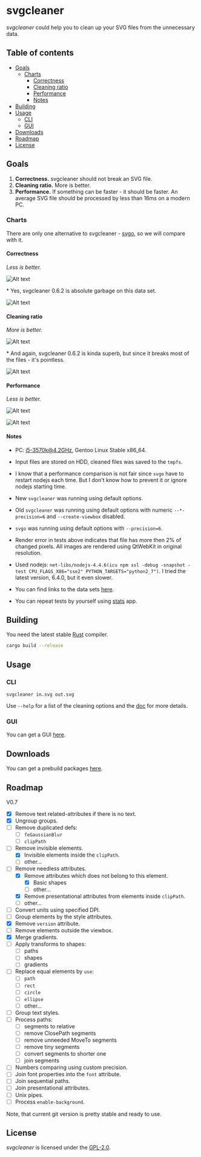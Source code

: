 # svgcleaner

*svgcleaner* could help you to clean up your SVG files from the unnecessary data.

## Table of contents

  * [Goals](#goals)
    * [Charts](#charts)
      * [Correctness](#correctness)
      * [Cleaning ratio](#cleaning-ratio)
      * [Performance](#performance)
      * [Notes](#notes)
  * [Building](#building)
  * [Usage](#usage)
    * [CLI](#cli)
    * [GUI](#gui)
  * [Downloads](#downloads)
  * [Roadmap](#roadmap)
  * [License](#license)

## Goals

1. **Correctness.** svgcleaner should not break an SVG file.
1. **Cleaning ratio.** More is better.
1. **Performance.** If something can be faster - it should be faster.
   An average SVG file should be processed by less than 16ms on a modern PC.

### Charts

There are only one alternative to svgcleaner - [svgo](https://github.com/svg/svgo),
so we will compare with it.

#### Correctness

*Less is better.*

![Alt text](https://cdn.rawgit.com/RazrFalcon/svgcleaner/v0.6.90/data/correctness_chart_W3C_SVG_11_TestSuite.svg)

\* Yes, svgcleaner 0.6.2 is absolute garbage on this data set.

![Alt text](https://cdn.rawgit.com/RazrFalcon/svgcleaner/v0.6.90/data/correctness_chart_oxygen.svg)

#### Cleaning ratio

*More is better.*

![Alt text](https://cdn.rawgit.com/RazrFalcon/svgcleaner/v0.6.90/data/ratio_chart_W3C_SVG_11_TestSuite.svg)

\* And again, svgcleaner 0.6.2 is kinda superb, but since it breaks most
of the files - it's pointless.

![Alt text](https://cdn.rawgit.com/RazrFalcon/svgcleaner/v0.6.90/data/ratio_chart_oxygen.svg)

#### Performance

*Less is better.*

![Alt text](https://cdn.rawgit.com/RazrFalcon/svgcleaner/v0.6.90/data/performance_chart_W3C_SVG_11_TestSuite.svg)

![Alt text](https://cdn.rawgit.com/RazrFalcon/svgcleaner/v0.6.90/data/performance_chart_oxygen.svg)

#### Notes

 - PC: i5-3570k@4.2GHz, Gentoo Linux Stable x86_64.

 - Input files are stored on HDD, cleaned files was saved to the `tmpfs`.

 - I know that a performance comparison is not fair since `svgo` have to restart nodejs
each time. But I don't know how to prevent it or ignore nodejs starting time.

 - New `svgcleaner` was running using default options.

 - Old `svgcleaner` was running using default options with numeric `--*-precision=6`
   and `--create-viewbox` disabled.

 - `svgo` was running using default options with `--precision=6`.

 - Render error in tests above indicates that file has more then 2% of changed pixels.
   All images are rendered using QtWebKit in original resolution.

 - Used nodejs: `net-libs/nodejs-4.4.6(icu npm ssl -debug -snapshot -test
CPU_FLAGS_X86="sse2" PYTHON_TARGETS="python2_7")`.
   I tried the latest version, 6.4.0, but it even slower.

 - You can find links to the data sets [here](tools/files-testing/README.md).

 - You can repeat tests by yourself using [stats](tools/stats) app.

## Building

You need the latest stable [Rust](https://www.rust-lang.org/) compiler.

```bash
cargo build --release
```

## Usage

### CLI

```
svgcleaner in.svg out.svg
```

Use `--help` for a list of the cleaning options and the [doc](docs/svgcleaner.rst) for more details.

### GUI

You can get a GUI [here](https://github.com/RazrFalcon/svgcleaner-gui).

## Downloads

You can get a prebuild packages [here](https://github.com/RazrFalcon/svgcleaner-gui/releases).

## Roadmap
V0.7
 - [x] Remove text related-attributes if there is no text.
 - [x] Ungroup groups.
 - [ ] Remove duplicated defs:
   - [ ] `feGaussianBlur`
   - [ ] `clipPath`
 - [ ] Remove invisible elements.
   - [x] Invisible elements inside the `clipPath`.
   - [ ] other...
 - [ ] Remove needless attributes.
   - [x] Remove attributes which does not belong to this element.
     - [x] Basic shapes
     - [ ] other...
   - [x] Remove presentational attributes from elements inside `clipPath`.
   - [ ] other...
 - [ ] Convert units using specified DPI.
 - [ ] Group elements by the style attributes.
 - [x] Remove `version` attribute.
 - [ ] Remove elements outside the viewbox.
 - [x] Merge gradients.
 - [ ] Apply transforms to shapes:
   - [ ] paths
   - [ ] shapes
   - [ ] gradients
 - [ ] Replace equal elements by `use`:
   - [ ] `path`
   - [ ] `rect`
   - [ ] `circle`
   - [ ] `ellipse`
   - [ ] other...
 - [ ] Group text styles.
 - [ ] Process paths:
    - [ ] segments to relative
    - [ ] remove ClosePath segments
    - [ ] remove unneeded MoveTo segments
    - [ ] remove tiny segments
    - [ ] convert segments to shorter one
    - [ ] join segments
 - [ ] Numbers comparing using custom precision.
 - [ ] Join font properties into the `font` attribute.
 - [ ] Join sequential paths.
 - [ ] Join presentational attributes.
 - [ ] Unix pipes.
 - [ ] Process `enable-background`.

Note, that current git version is pretty stable and ready to use.

## License

*svgcleaner* is licensed under the [GPL-2.0](https://www.gnu.org/licenses/old-licenses/gpl-2.0.en.html).
